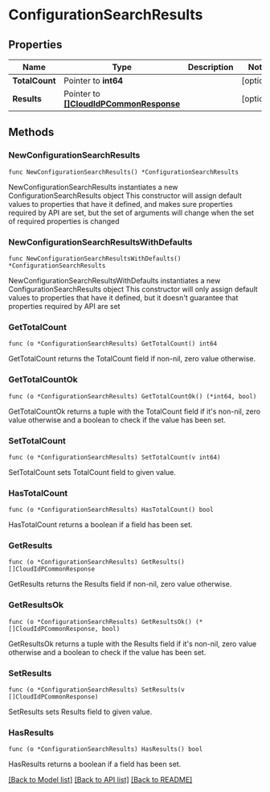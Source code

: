 # ConfigurationSearchResults

## Properties

Name | Type | Description | Notes
------------ | ------------- | ------------- | -------------
**TotalCount** | Pointer to **int64** |  | [optional] 
**Results** | Pointer to [**[]CloudIdPCommonResponse**](CloudIdPCommonResponse.md) |  | [optional] 

## Methods

### NewConfigurationSearchResults

`func NewConfigurationSearchResults() *ConfigurationSearchResults`

NewConfigurationSearchResults instantiates a new ConfigurationSearchResults object
This constructor will assign default values to properties that have it defined,
and makes sure properties required by API are set, but the set of arguments
will change when the set of required properties is changed

### NewConfigurationSearchResultsWithDefaults

`func NewConfigurationSearchResultsWithDefaults() *ConfigurationSearchResults`

NewConfigurationSearchResultsWithDefaults instantiates a new ConfigurationSearchResults object
This constructor will only assign default values to properties that have it defined,
but it doesn't guarantee that properties required by API are set

### GetTotalCount

`func (o *ConfigurationSearchResults) GetTotalCount() int64`

GetTotalCount returns the TotalCount field if non-nil, zero value otherwise.

### GetTotalCountOk

`func (o *ConfigurationSearchResults) GetTotalCountOk() (*int64, bool)`

GetTotalCountOk returns a tuple with the TotalCount field if it's non-nil, zero value otherwise
and a boolean to check if the value has been set.

### SetTotalCount

`func (o *ConfigurationSearchResults) SetTotalCount(v int64)`

SetTotalCount sets TotalCount field to given value.

### HasTotalCount

`func (o *ConfigurationSearchResults) HasTotalCount() bool`

HasTotalCount returns a boolean if a field has been set.

### GetResults

`func (o *ConfigurationSearchResults) GetResults() []CloudIdPCommonResponse`

GetResults returns the Results field if non-nil, zero value otherwise.

### GetResultsOk

`func (o *ConfigurationSearchResults) GetResultsOk() (*[]CloudIdPCommonResponse, bool)`

GetResultsOk returns a tuple with the Results field if it's non-nil, zero value otherwise
and a boolean to check if the value has been set.

### SetResults

`func (o *ConfigurationSearchResults) SetResults(v []CloudIdPCommonResponse)`

SetResults sets Results field to given value.

### HasResults

`func (o *ConfigurationSearchResults) HasResults() bool`

HasResults returns a boolean if a field has been set.


[[Back to Model list]](../README.md#documentation-for-models) [[Back to API list]](../README.md#documentation-for-api-endpoints) [[Back to README]](../README.md)


